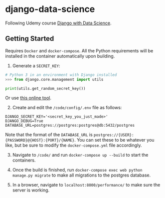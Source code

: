 # django-data-science

Following Udemy course [Django with Data Science](https://www.udemy.com/course/django-with-data-science/).

## Getting Started

Requires `Docker` and `docker-compose`. All the Python requirements will be installed in the container automatically upon building.

1. Generate a `SECRET_KEY`:

```python
# Python 3 in an environment with Django installed
>>> from django.core.management import utils

print(utils.get_random_secret_key())
```

Or use [this online tool](https://miniwebtool.com/django-secret-key-generator/).

2. Create and edit the `/code/config/.env` file as follows:

```
DJANGO_SECRET_KEY='<secret_key_you_just_made>'
DJANGO_DEBUG=True
DATABASE_URL=postgres://postgres:postgres@db:5432/postgres
```

Note that the format of the `DATABASE_URL` is `postgres://{USER}:{PASSWORD}@{HOST}:{PORT}/{NAME}`. You can set these to be whatever you like, but be sure to modify the `docker-compose.yml` file accordingly.

3. Navigate to `/code/` and run `docker-compose up --build` to start the containers.

4. Once the build is finished, run `docker-compose exec web python manage.py migrate` to make all migrations to the postgres database. 

5. In a browser, navigate to `localhost:8000/performance/` to make sure the server is working.